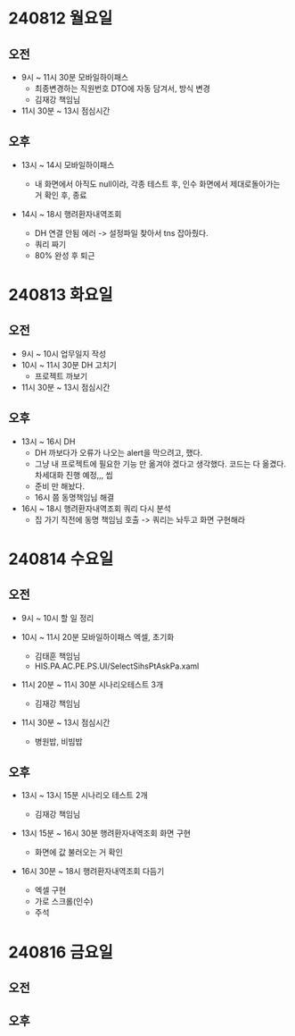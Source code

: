# 240812 월요일
## 오전
- 9시 ~ 11시 30분 모바일하이패스
    - 최종변경하는 직원번호 DTO에 자동 담겨서, 방식 변경
    - 김재강 책임님
- 11시 30분 ~ 13시 점심시간
## 오후
- 13시 ~ 14시 모바일하이패스
    - 내 화면에서 아직도 null이라, 각종 테스트 후, 인수 화면에서 제대로돌아가는 거 확인 후, 종료

- 14시 ~ 18시 행려환자내역조회
    - DH 연결 안됨 에러 -> 설정파일 찾아서 tns 잡아줬다.
    - 쿼리 짜기
    - 80% 완성 후 퇴근
# 240813 화요일
## 오전
- 9시 ~ 10시 업무일지 작성
- 10시 ~ 11시 30분 DH 고치기
    - 프로젝트 까보기
- 11시 30분 ~ 13시 점심시간 

## 오후
- 13시 ~ 16시 DH
    - DH 까보다가 오류가 나오는 alert을 막으려고, 했다.
    - 그냥 내 프로젝트에 필요한 기능 만 옮겨야 겠다고 생각했다. 코드는 다 옮겼다. 차세대화 진행 예정,,, 씹
    - 준비 만 해놨다.
    - 16시 쯤 동명책임님 해결
- 16시 ~ 18시 행려환자내역조회 쿼리 다시 분석
    - 집 가기 직전에 동명 책임님 호출 -> 쿼리는 놔두고 화면 구현해라

# 240814 수요일
## 오전
- 9시 ~ 10시 할 일 정리
- 10시 ~ 11시 20분 모바일하이패스 엑셀, 초기화
    - 김태훈 책임님
    - HIS.PA.AC.PE.PS.UI/SelectSihsPtAskPa.xaml
- 11시 20분 ~ 11시 30분 시나리오테스트 3개
    - 김재강 책임님
    
- 11시 30분 ~ 13시 점심시간
    - 병원밥, 비빔밥

## 오후
- 13시 ~ 13시 15분 시나리오 테스트 2개
    - 김재강 책임님

- 13시 15분 ~ 16시 30분 행려환자내역조회 화면 구현
    - 화면에 값 불러오는 거 확인
- 16시 30분 ~ 18시 행려환자내역조회 다듬기
    - 엑셀 구현
    - 가로 스크롤(인수)
    - 주석


# 240816 금요일
## 오전
## 오후